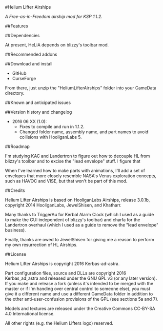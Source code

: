 #Helium Lifter Airships

*A Free-as-in-Freedom airship mod for KSP 1.1.2.*

##Features



##Dependencies

At present, HeLiA depends on blizzy's toolbar mod.

##Recommended addons

##Download and install

* GitHub
* CurseForge

From there, just unzip the "HeliumLifterAirships" folder into your GameData directory.

##Known and anticipated issues

##Version history and changelog

* 2016 06 XX (1.0):
	* Fixes to compile and run in 1.1.2.
	* Changed folder name, assembly name, and part names to avoid collisions with HooliganLabs 5.

##Roadmap

I'm studying KAC and Landertron to figure out how to decouple HL from blizzy's toolbar and to excise the "lead envelope" stuff.  I figure that 

When I've learned how to make parts with animations, I'll add a set of envelopes that more closely resemble NASA's Venus exploration concepts, such as HAVOC and VISE, but that won't be part of this mod.

##Credits

Helium Lifter Airships is based on HooliganLabs Airships, release 3.0.1b, copyright 2014 HooliganLabs, JewelShisen, and Khatharr.

Many thanks to TriggerAu for Kerbal Alarm Clock (which I used as a guide to make the GUI independent of blizzy's toolbar) and charfa for the Landertron overhaul (which I used as a guide to remove the "lead envelope" business).

Finally, thanks are owed to JewelShisen for giving me a reason to perform my own resurrection of HL Airships.

##License

Helium Lifter Airships is copyright 2016 Kerbas-ad-astra.

Part configuration files, source and DLLs are copyright 2016 Kerbas_ad_astra and released under the GNU GPL v3 (or any later version).  If you make and release a fork (unless it's intended to be merged with the master or if I'm handing over central control to someone else), you must give it a different name and use a different GameData folder in addition to the other anti-user-confusion provisions of the GPL (see sections 5a and 7).

Models and textures are released under the Creative Commons CC-BY-SA 4.0 International license.

All other rights (e.g. the Helium Lifters logo) reserved.